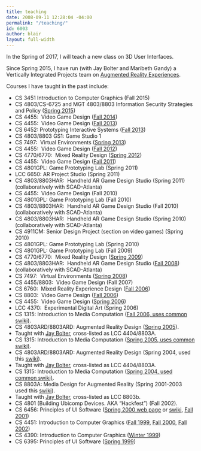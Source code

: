 ```yaml
---
title: teaching
date: 2008-09-11 12:28:04 -04:00
permalink: "/teaching/"
id: 6003
author: blair
layout: full-width
---
```


In the Spring of 2017, I will teach a new class on 3D User Interfaces.

Since Spring 2015, I have run (with Jay Bolter and Maribeth Gandy) a Vertically Integrated Projects team on [Augmented Reality Experiences](http://www.vip.gatech.edu/teams/augmented-reality-experiences). 

Courses I have taught in the past include:
* CS 3451 Introduction to Computer Graphics (Fall 2015)
* CS 4803/CS-6725 and MGT 4803/8803 Information Security Strategies and Policy ([Spring 2015](http://ael.gatech.edu/infosec-policy-s15/))
* CS 4455:  Video Game Design (<a href="http://ael.gatech.edu/cs4455f14">Fall 2014</a>)
* CS 4455:  Video Game Design (<a href="http://ael.gatech.edu/cs4455f13">Fall 2013</a>)
* CS 6452:  Prototyping Interactive Systems  (<a href="http://ael.gatech.edu/cs6452f13">Fall 2013</a>)
* CS 4803/8803 GS1:  Game Studio 1
* CS 7497:  Virtual Environments (<a href="http://ael.gatech.edu/cs7497s13">Spring 2013</a>)
* CS 4455:  Video Game Design (<a href="http://ael.gatech.edu/cs4455f12">Fall 2012</a>)
* CS 4770/6770:  Mixed Reality Design (<a href="http://ael.gatech.edu/mrdesignclass">Spring 2012</a>)
* CS 4455:  Video Game Design (<a href="http://ael.gatech.edu/cs4455f11">Fall 2011</a>)
* CS 4801GPL: Game Prototyping Lab (Spring 2011)
* LCC 6650: AR Project Studio (Spring 2011)
* CS 4803/8803HAR:  Handheld AR Game Design Studio (Spring 2011) (collaboratively with SCAD-Atlanta)
* CS 4455:  Video Game Design (Fall 2010)
* CS 4801GPL: Game Prototyping Lab (Fall 2010)
* CS 4803/8803HAR:  Handheld AR Game Design Studio (Fall 2010) (collaboratively with SCAD-Atlanta)
* CS 4803/8803HAR:  Handheld AR Game Design Studio (Spring 2010) (collaboratively with SCAD-Atlanta)
* CS 4911CM: Senior Design Project (section on video games) (Spring 2010)
* CS 4801GPL: Game Prototyping Lab (Spring 2010)
* CS 4801GPL: Game Prototyping Lab (Fall 2009)
* CS 4770/6770:  Mixed Reality Design (<a title="http://www.cc.gatech.edu/classes/AY2009/cs4770_spring/" href="http://www.cc.gatech.edu/classes/AY2009/cs4770_spring/">Spring 2009</a>)
* CS 4803/8803HAR:  Handheld AR Game Design Studio (<a title="http://www.cc.gatech.edu/classes/AY2009/cs4803_fall/" href="http://www.cc.gatech.edu/classes/AY2009/cs4803_fall/">Fall 2008</a>)
* (collaboratively with SCAD-Atlanta)
* CS 7497:  Virtual Environments (<a title="http://www.cc.gatech.edu/classes/AY2008/cs7497_spring" href="http://www.cc.gatech.edu/classes/AY2008/cs7497_spring">Spring 2008</a>)
* CS 4455/8803:  Video Game Design (Fall 2007)
* CS 6760:  Mixed Reality Experience Design (<a title="http://kingkong.cc.gatech.edu:8080/ARDesign" href="http://kingkong.cc.gatech.edu:8080/ARDesign">Fall 2006</a>)
* CS 8803:  Video Game Design (<a title="http://swiki.cc.gatech.edu/cs4455/557" href="http://swiki.cc.gatech.edu/cs4455/557">Fall 2006</a>)
* CS 4455:  Video Game Design (<a title="http://www.cc.gatech.edu/classes/AY2006/cs4455_spring/" href="http://www.cc.gatech.edu/classes/AY2006/cs4455_spring/">Spring 2006</a>)
* LCC 4370:  Experimental Digital Art (Spring 2006)
* CS 1315: Introduction to Media Computation (<a title="http://coweb.cc.gatech.edu/cs1315" href="http://coweb.cc.gatech.edu/cs1315">Fall 2006, uses common swiki)</a>.
* CS 4803ARD/8803ARD: Augmented Reality Design (<a title="http://kingkong.cc.gatech.edu:8080/ARDesign" href="http://kingkong.cc.gatech.edu:8080/ARDesign">Spring 2005</a>).
* Taught with <a title="http://www.lcc.gatech.edu/~bolter/" href="http://www.lcc.gatech.edu/%7Ebolter/">Jay Bolter</a>, cross-listed as LCC 4404/8803A.
* CS 1315: Introduction to Media Computation (<a title="http://coweb.cc.gatech.edu/cs1315" href="http://coweb.cc.gatech.edu/cs1315">Spring 2005, uses common swiki)</a>.
* CS 4803ARD/8803ARD: Augmented Reality Design (Spring 2004, used this <a title="http://kingkong.cc.gatech.edu:8080/ARDesign" href="http://kingkong.cc.gatech.edu:8080/ARDesign">swiki</a>).
* Taught with <a title="http://www.lcc.gatech.edu/~bolter/" href="http://www.lcc.gatech.edu/%7Ebolter/">Jay Bolter</a>, cross-listed as LCC 4404/8803A.
* CS 1315: Introduction to Media Computation (<a title="http://coweb.cc.gatech.edu/cs1315" href="http://coweb.cc.gatech.edu/cs1315">Spring 2004, used common swiki)</a>.
* CS 8803A: Media Design for Augmented Reality (Spring 2001-2003 used this <a title="http://swiki.cc.gatech.edu:8080/cs8803f" href="http://swiki.cc.gatech.edu:8080/cs8803f">swiki</a>).
* Taught with <a title="http://www.lcc.gatech.edu/~bolter/" href="http://www.lcc.gatech.edu/%7Ebolter/">Jay Bolter</a>, cross-listed as LCC 8803b.
* CS 4801 (Building Ubicomp Devices. AKA &#8220;Hackfest&#8221;) (Fall 2002).
* CS 6456: Principles of UI Software (<a title="http://www.cc.gatech.edu/classes/AY2000/cs6456_spring" href="http://www.cc.gatech.edu/classes/AY2000/cs6456_spring">Spring 2000 web page</a> or <a title="http://swiki.cc.gatech.edu:8080/cs6456" href="http://swiki.cc.gatech.edu:8080/cs6456">swiki</a>, <a title="http://www.cc.gatech.edu/classes/AY2002/cs4470_fall" href="http://www.cc.gatech.edu/classes/AY2002/cs4470_fall">Fall 2001</a>)
* CS 4451: Introduction to Computer Graphics (<a title="http://www.cc.gatech.edu/classes/AY2000/cs4451_fall" href="http://www.cc.gatech.edu/classes/AY2000/cs4451_fall">Fall 1999</a>, <a title="http://www.cc.gatech.edu/classes/AY2001/cs4451a_fall" href="http://www.cc.gatech.edu/classes/AY2001/cs4451a_fall">Fall 2000</a>, <a title="http://www.cc.gatech.edu/classes/AY2003/cs4451a_fall/" href="http://www.cc.gatech.edu/classes/AY2003/cs4451a_fall/">Fall 2002</a>)
* CS 4390: Introduction to Computer Graphics (<a title="http://www.cc.gatech.edu/classes/cs4390_99_winter" href="http://www.cc.gatech.edu/classes/cs4390_99_winter">Winter 1999</a>)
* CS 6395: Principles of UI Software (<a title="http://www.cc.gatech.edu/classes/cs6395_99_spring" href="http://www.cc.gatech.edu/classes/cs6395_99_spring">Spring 1999</a>)
		
